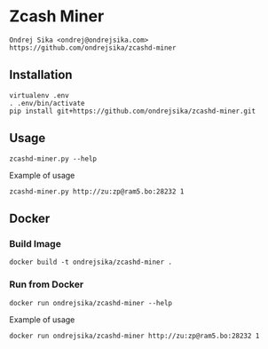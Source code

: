 # Zcash Miner

    Ondrej Sika <ondrej@ondrejsika.com>
    https://github.com/ondrejsika/zcashd-miner

## Installation

```
virtualenv .env
. .env/bin/activate
pip install git+https://github.com/ondrejsika/zcashd-miner.git
```

## Usage


```
zcashd-miner.py --help
```

Example of usage

```
zcashd-miner.py http://zu:zp@ram5.bo:28232 1
```

## Docker

### Build Image

```
docker build -t ondrejsika/zcashd-miner .
```

### Run from Docker

```
docker run ondrejsika/zcashd-miner --help
```

Example of usage

```
docker run ondrejsika/zcashd-miner http://zu:zp@ram5.bo:28232 1
```
